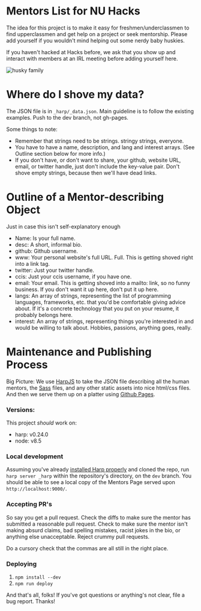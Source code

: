 # Mentors List for NU Hacks

The idea for this project is to make it easy for freshmen/underclassmen to
find upperclassmen and get help on a project or seek mentorship. Please add
yourself if you wouldn't mind helping out some nerdy baby huskies.

If you haven't hacked at Hacks before, we ask that you show up and interact
with members at an IRL meeting before adding yourself here.

![husky family](http://i.imgur.com/K9JnwQb.jpg)

# Where do I shove my data?

The JSON file is in `_harp/_data.json`. Main guideline is to follow the existing
examples. Push to the dev branch, not gh-pages.

Some things to note:
 * Remember that strings need to be strings. stringy strings, everyone.
 * You have to have a name, description, and lang and interest arrays. (See Outline section below for more info.)
 * If you don't have, or don't want to share, your github, website URL, email, or twitter handle, just don't include the key-value pair. Don't shove empty strings, because then we'll have dead links.

# Outline of a Mentor-describing Object

Just in case this isn't self-explanatory enough
 * Name: Is your full name.
 * desc: A short, informal bio.
 * github: Github username.
 * www: Your personal website's full URL. Full. This is getting shoved right into a link tag.
 * twitter: Just your twitter handle.
 * ccis: Just your ccis username, if you have one.
 * email: Your email. This is getting shoved into a mailto: link, so no funny business. If you don't want it up here, don't put it up here.
 * langs: An array of strings, representing the list of programming languages, frameworks, etc. that you'd be comfortable giving advice about. If it's a concrete technology that you put on your resume, it probably belongs here.
 * interest: An array of strings, representing things you're interested in and would be willing to talk about. Hobbies, passions, anything goes, really.

# Maintenance and Publishing Process

Big Picture: We use [HarpJS](http://harpjs.com) to take the JSON file describing
all the human mentors, the [Sass](http://sass-lang.com/) files, and any other
static assets into nice html/css files. And then we serve them up on a platter
using [Github Pages](https://pages.github.com/).

### Versions:
This project _should_ work on:
* harp: v0.24.0
* node: v8.5

### Local development
Assuming you've already [installed Harp
properly](http://harpjs.com/docs/environment/install) and cloned the repo, run
`harp server _harp` within the repository's directory, on the `dev` branch. You
should be able to see a local copy of the Mentors Page served upon
`http://localhost:9000/`.

### Accepting PR's

So say you get a pull request. Check the diffs to make sure the mentor has
submitted a reasonable pull request. Check to make sure the mentor isn't making
absurd claims, bad spelling mistakes, racist jokes in the bio, or anything else
unacceptable. Reject crummy pull requests.

Do a cursory check that the commas are all still in the right place.

### Deploying
1. `npm install --dev`
2. `npm run deploy`

And that's all, folks! If you've got questions or anything's
not clear, file a bug report. Thanks!

